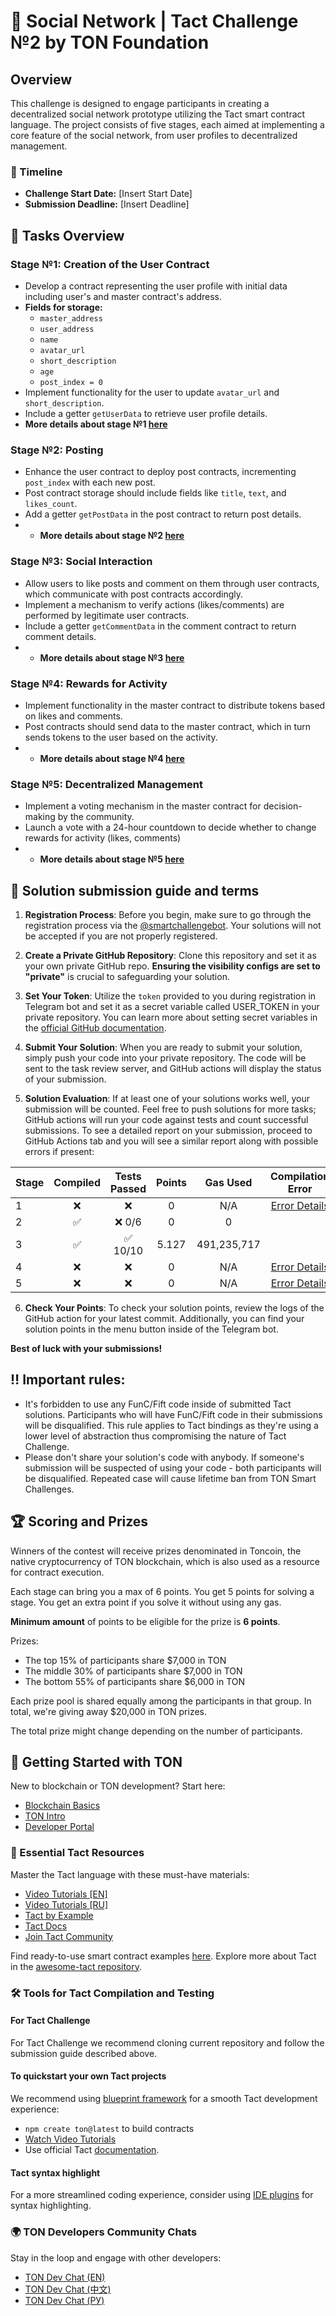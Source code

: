 # 🚀 Social Network | Tact Challenge №2 by TON Foundation

## Overview
This challenge is designed to engage participants in creating a decentralized social network prototype utilizing the Tact smart contract language. The project consists of five stages, each aimed at implementing a core feature of the social network, from user profiles to decentralized management.

### 📅 Timeline
- **Challenge Start Date:** [Insert Start Date]
- **Submission Deadline:** [Insert Deadline]


## 📝 Tasks Overview

### Stage №1: Creation of the User Contract
- Develop a contract representing the user profile with initial data including user's and master contract's address.
- **Fields for storage:**
    - `master_address`
    - `user_address`
    - `name`
    - `avatar_url`
    - `short_description`
    - `age`
    - `post_index = 0`
- Implement functionality for the user to update `avatar_url` and `short_description`.
- Include a getter `getUserData` to retrieve user profile details.
- **More details about stage №1 [here](descriptions/stage1.md)**

### Stage №2: Posting
- Enhance the user contract to deploy post contracts, incrementing `post_index` with each new post.
- Post contract storage should include fields like `title`, `text`, and `likes_count`.
- Add a getter `getPostData` in the post contract to return post details.
- - **More details about stage №2 [here](descriptions/stage2.md)**

### Stage №3: Social Interaction
- Allow users to like posts and comment on them through user contracts, which communicate with post contracts accordingly.
- Implement a mechanism to verify actions (likes/comments) are performed by legitimate user contracts.
- Include a getter `getCommentData` in the comment contract to return comment details.
- - **More details about stage №3 [here](descriptions/stage3.md)**

### Stage №4: Rewards for Activity
- Implement functionality in the master contract to distribute tokens based on likes and comments.
- Post contracts should send data to the master contract, which in turn sends tokens to the user based on the activity.
- - **More details about stage №4 [here](descriptions/stage4.md)**

### Stage №5: Decentralized Management
- Implement a voting mechanism in the master contract for decision-making by the community.
- Launch a vote with a 24-hour countdown to decide whether to change rewards for activity (likes, comments)
- - **More details about stage №5 [here](descriptions/stage5.md)**

## 📅 Solution submission guide and terms

1. **Registration Process**: Before you begin, make sure to go through the registration process via the [@smartchallengebot](https://t.me/smartchallengebot?start=true). Your solutions will not be accepted if you are not properly registered.

2. **Create a Private GitHub Repository**: Clone this repository and set it as your own private GitHub repo. **Ensuring the visibility configs are set to "private"** is crucial to safeguarding your solution.

3. **Set Your Token**: Utilize the `token` provided to you during registration in Telegram bot and set it as a secret variable called USER_TOKEN in your private repository. You can learn more about setting secret variables in the [official GitHub documentation](https://docs.github.com/en/actions/security-guides/using-secrets-in-github-actions#creating-secrets-for-a-repository).

4. **Submit Your Solution**: When you are ready to submit your solution, simply push your code into your private repository. The code will be sent to the task review server, and GitHub actions will display the status of your submission.

5. **Solution Evaluation**: If at least one of your solutions works well, your submission will be counted. Feel free to push solutions for more tasks; GitHub actions will run your code against tests and count successful submissions. To see a detailed report on your submission, proceed to GitHub Actions tab and you will see a similar report along with possible errors if present:
<div align="center">

| Stage  | Compiled | Tests Passed | Points | Gas Used | Compilation Error |
|--------|:--------:|:------------:|:------:|:----------------------:|:-----------------:|
| 1      | ❌ | ❌ | 0 | N/A | [Error Details](#compilation-error-task-1) |
| 2      | ✅ | ❌ 0/6 | 0 | 0 |  |
| 3      | ✅ | ✅ 10/10 | 5.127 | 491,235,717 |  |
| 4      | ❌ | ❌ | 0 | N/A | [Error Details](#compilation-error-task-4) |
| 5      | ❌ | ❌ | 0 | N/A | [Error Details](#compilation-error-task-5) |

</div>

6. **Check Your Points**: To check your solution points, review the logs of the GitHub action for your latest commit. Additionally, you can find your solution points in the menu button inside of the Telegram bot.

**Best of luck with your submissions!**

## ‼️ Important rules:
- It's forbidden to use any FunC/Fift code inside of submitted Tact solutions. Participants who will have FunC/Fift code in their submissions will be disqualified. This rule applies to Tact bindings as they're using a lower level of abstraction thus compromising the nature of Tact Challenge.
- Please don't share your solution's code with anybody. If someone's submission will be suspected of using your code - both participants will be disqualified. Repeated case will cause lifetime ban from TON Smart Challenges.

## 🏆 Scoring and Prizes

Winners of the contest will receive prizes denominated in Toncoin, the native cryptocurrency of TON blockchain, which is also used as a resource for contract execution.

Each stage can bring you a max of 6 points. You get 5 points for solving a stage. You get an extra point if you solve it without using any gas.

**Minimum amount** of points to be eligible for the prize is **6 points**.

Prizes:
- The top 15% of participants share $7,000 in TON
- The middle 30% of participants share $7,000 in TON
- The bottom 55% of participants share $6,000 in TON

Each prize pool is shared equally among the participants in that group. In total, we're giving away $20,000 in TON prizes.

The total prize might change depending on the number of participants.

## 🚀 Getting Started with TON

New to blockchain or TON development? Start here:

- [Blockchain Basics](https://blog.ton.org/what-is-blockchain)
- [TON Intro](https://docs.ton.org/learn/introduction)
- [Developer Portal](https://ton.org/dev?filterBy=developSmartContract)

### 📘 Essential Tact Resources

Master the Tact language with these must-have materials:

- [Video Tutorials [EN]](https://www.youtube.com/@AlefmanVladimirEN-xb4pq/videos)
- [Video Tutorials [RU]](https://www.youtube.com/playlist?list=PLOIvUFGfwP93tZI_WnaLyJsZlskU4ao92)
- [Tact by Example](https://tact-by-example.org/)
- [Tact Docs](https://tact-lang.org/)
- [Join Tact Community](https://t.me/tactlang)

Find ready-to-use smart contract examples [here](https://github.com/tact-lang/awesome-tact#-smart-contracts-examples). Explore more about Tact in the [awesome-tact repository](https://github.com/tact-lang/awesome-tact).

### 🛠️ Tools for Tact Compilation and Testing

#### For Tact Challenge

For Tact Challenge we recommend cloning current repository and follow the submission guide described above.

#### To quickstart your own Tact projects

We recommend using [blueprint framework](https://docs.ton.org/develop/smart-contracts/sdk/javascript) for a smooth Tact development experience:

- `npm create ton@latest` to build contracts
- [Watch Video Tutorials](https://www.youtube.com/watch?v=SDUlVUYWo1I&t=0s)
- Use official Tact [documentation](https://docs.tact-lang.org/).

#### Tact syntax highlight
For a more streamlined coding experience, consider using [IDE plugins](https://docs.ton.org/develop/smart-contracts/environment/ide-plugins) for syntax highlighting.



### 🌍 TON Developers Community Chats

Stay in the loop and engage with other developers:

- [TON Dev Chat (EN)](https://t.me/tondev_eng)
- [TON Dev Chat (中文)](https://t.me/tondev_zh)
- [TON Dev Chat (РУ)](https://t.me/tondev)